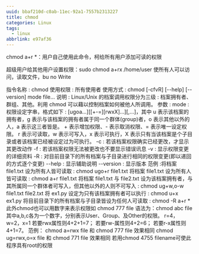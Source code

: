 ```yaml
---
uuid: bbaf210d-c0ab-11ec-92a1-7557b2313227
title: chmod
categories: Linux
tags:
  - linux
abbrlink: e97af36
---
```


chmod a+r *：用户自己使用此命令，柯给所有用户添加可读的权限

超级用户给其他用户设置权限：sudo chmod a+rx /home/user  使所有人可以访问，读取文件，bu no Write

指令名称 : chmod
使用权限 : 所有使用者
使用方式 : chmod [-cfvR] [--help] [--version] mode file...
说明 : Linux/Unix 的档案调用权限分为三级 : 档案拥有者、群组、其他。利用 chmod 可以藉以控制档案如何被他人所调用。
参数 :
mode : 权限设定字串，格式如下 : [ugoa...][[+-=][rwxX]...][,...]，其中
u 表示该档案的拥有者，g 表示与该档案的拥有者属于同一个群体(group)者，o 表示其他以外的人，a 表示这三者皆是。
\+ 表示增加权限、- 表示取消权限、= 表示唯一设定权限。
r 表示可读取，w 表示可写入，x 表示可执行，X 表示只有当该档案是个子目录或者该档案已经被设定过为可执行。
-c : 若该档案权限确实已经更改，才显示其更改动作
-f : 若该档案权限无法被更改也不要显示错误讯息
-v : 显示权限变更的详细资料
-R : 对目前目录下的所有档案与子目录进行相同的权限变更(即以递回的方式逐个变更)
--help : 显示辅助说明
--version : 显示版本
范例 :将档案 file1.txt 设为所有人皆可读取 :
chmod ugo+r file1.txt 
将档案 file1.txt 设为所有人皆可读取 :
chmod a+r file1.txt 
将档案 file1.txt 与 file2.txt 设为该档案拥有者，与其所属同一个群体者可写入，但其他以外的人则不可写入 :
chmod ug+w,o-w file1.txt file2.txt 
将 ex1.py 设定为只有该档案拥有者可以执行 :
chmod u+x ex1.py 
将目前目录下的所有档案与子目录皆设为任何人可读取 :
chmod -R a+r * 
此外chmod也可以用数字来表示权限如 chmod 777 file
语法为：chmod abc file
其中a,b,c各为一个数字，分别表示User、Group、及Other的权限。
r=4，w=2，x=1
若要rwx属性则4+2+1=7；
若要rw-属性则4+2=6；
若要r-x属性则4+1=7。
范例：
chmod a=rwx file 
和
chmod 777 file 
效果相同
chmod ug=rwx,o=x file 
和
chmod 771 file 
效果相同
若用chmod 4755 filename可使此程序具有root的权限

